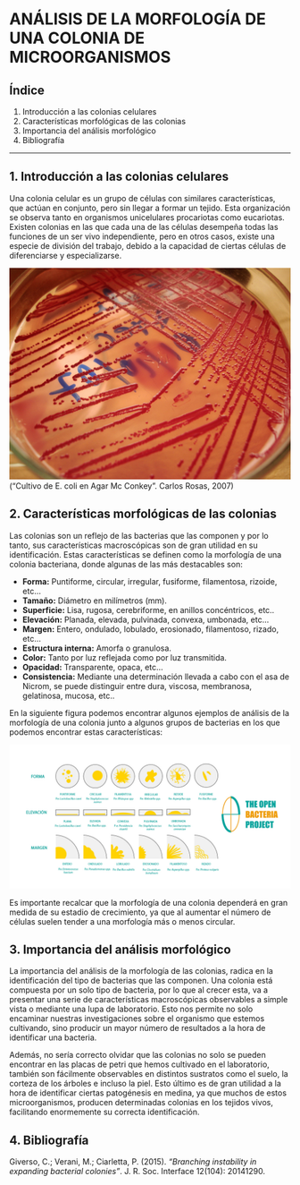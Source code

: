 # ANÁLISIS DE LA MORFOLOGÍA DE UNA COLONIA DE MICROORGANISMOS

## Índice
1. Introducción a las colonias celulares
2. Características morfológicas de las colonias
3. Importancia del análisis morfológico
4. Bibliografía
--------

## **1. Introducción a las colonias celulares**

Una colonia celular es un grupo de células con similares características, que actúan en conjunto, pero sin llegar a formar un tejido. Esta organización se observa tanto en organismos unicelulares procariotas como eucariotas. Existen colonias en las que cada una de las células desempeña todas las funciones de un ser vivo independiente, pero en otros casos, existe una especie de división del trabajo, debido a la capacidad de ciertas células de diferenciarse y especializarse. 

![Image not found](/images/e.coli.jpg "Cultivo de E.coli")
(“Cultivo de E. coli en Agar Mc Conkey”. Carlos Rosas, 2007)

## **2. Características morfológicas de las colonias**

Las colonias son un reflejo de las bacterias que las componen y por lo tanto, sus características macroscópicas son de gran utilidad en su identificación. Estas características se definen como la morfología de una colonia bacteriana, donde algunas de las más destacables son:

* **Forma:** Puntiforme, circular, irregular, fusiforme, filamentosa, rizoide, etc…
* **Tamaño:** Diámetro en milímetros (mm).
* **Superficie:** Lisa, rugosa, cerebriforme, en anillos concéntricos, etc..
* **Elevación:** Planada, elevada, pulvinada, convexa, umbonada, etc…
* **Margen:** Entero, ondulado, lobulado, erosionado, filamentoso, rizado, etc…
* **Estructura interna:** Amorfa o granulosa.
* **Color:** Tanto por luz reflejada como por luz transmitida.
* **Opacidad:** Transparente, opaca, etc…
* **Consistencia:** Mediante una determinación llevada a cabo con el asa de Nicrom, se puede distinguir entre dura, viscosa, membranosa, gelatinosa, mucosa, etc..

En la siguiente figura podemos encontrar algunos ejemplos de análisis de la morfología de una colonia junto a algunos grupos de bacterias en los que podemos encontrar estas características:

![Image not found](/images/coloniesTOBP2.0.jpg "Análisis Morfológico de Colonias")

Es importante recalcar que la morfología de una colonia dependerá en gran medida de su estadio de crecimiento, ya que al aumentar el número de células suelen tender a una morfología más o menos circular.


## **3. Importancia del análisis morfológico**

La importancia del análisis de la morfología de las colonias, radica en la identificación del tipo de bacterias que las componen. Una colonia está compuesta por un solo tipo de bacteria, por lo que al crecer esta, va a presentar una serie de características macroscópicas observables a simple vista o mediante una lupa de laboratorio. Esto nos permite no solo encaminar nuestras investigaciones sobre el organismo que estemos cultivando, sino producir un mayor número de resultados a la hora de identificar una bacteria.

Además, no sería correcto olvidar que las colonias no solo se pueden encontrar en las placas de petri que hemos cultivado en el laboratorio, también son fácilmente observables en distintos sustratos como el suelo, la corteza de los árboles e incluso la piel. Esto último es de gran utilidad a la hora de identificar ciertas patogénesis en medina, ya que muchos de estos microorganismos, producen determinadas colonias en los tejidos vivos, facilitando enormemente su correcta identificación.

## **4. Bibliografía**

Giverso, C.; Verani, M.; Ciarletta, P. (2015). *“Branching instability in expanding bacterial colonies”*. J. R. Soc. Interface 12(104): 20141290.
